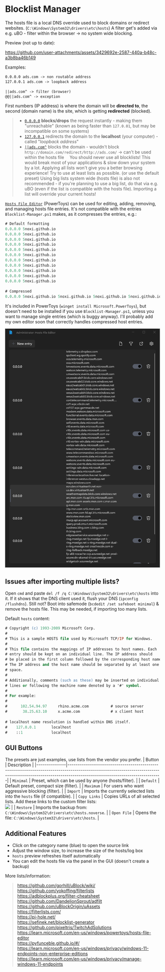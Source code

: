 # Blocklist Manager

The hosts file is a local DNS override used to block domains or redirect websites. (`C:\Windows\System32\drivers\etc\hosts`) A filter get's added via e.g. uBO - filter within the browser -> no system wide blocking.

Preview (not up to date):

https://github.com/user-attachments/assets/3429692e-2587-440a-b48c-a3b8ba46b149

Examples:
```
0.0.0.0 ads.com -> non routable address
127.0.0.1 ads.com -> loopback address

||ads.com^ -> filter (browser)
@@||ads.com^ -> exception
```
First numbers (IP address) is where the domain will be **directed to**, the second (domain name) is the site, which is getting **redirected** (blocked). 

> - [`0.0.0.0`](https://en.wikipedia.org/wiki/0.0.0.0) **blocks/drops** the request instantly - making them "unreachable" (known as being faster than `127.0.01`, but may be incompatible on some systems)
> - [`127.0.0.1`](https://en.wikipedia.org/wiki/localhost) redirects the domain to the **localhost** (your computer) - called "*loopback address*"
> - [`||ads.com^`](https://adblockplus.org/filter-cheatsheet?DE_EXCEPTION=1) blocks the domain - wouldn't block `http://domain.com/redirect/http://ads.com/` -> can't be used within the hosts file
⠀
You should never use all blocklists! This would break most of your applications & slow down your system by a lot. Applying all lists won't give you a better browsing experience! Try to use at least lists as possible. (or use the default preset) Using big lists system wide (hosts file) is also not recommended - if you're planning to use a big list, do that via e.g. uBO (even if the list is compatible with the hosts file). Importing a list will override your current hosts!

[`Hosts File Editor`](https://github.com/5Noxi/windows-dev-docs/blob/docs/hub/powertoys/hosts-file-editor.md) (PowerToys) can be used for editing, adding, removing, and managing hosts file entries. It's not compatible with the entries `Blocklist-Manager.ps1` makes, as it compresses the entries, e.g.:
```ps
# Default formatting
0.0.0.0 5noxi.github.io
0.0.0.0 5noxi.github.io
0.0.0.0 5noxi.github.io
0.0.0.0 5noxi.github.io
0.0.0.0 5noxi.github.io
0.0.0.0 5noxi.github.io
0.0.0.0 5noxi.github.io
0.0.0.0 5noxi.github.io
0.0.0.0 5noxi.github.io
0.0.0.0 5noxi.github.io
0.0.0.0 5noxi.github.io

# Compressed
0.0.0.0 5noxi.github.io 5noxi.github.io 5noxi.github.io 5noxi.github.io 5noxi.github.io 5noxi.github.io 5noxi.github.io 5noxi.github.io 5noxi.github.io 5noxi.github.io
```
It's included in PowerToys (`winget install Microsoft.PowerToys`), but doesn't need to be installed if you use `Blocklist-Manager.ps1`, unless you want to manage single entries (which is buggy anyway). I'll probably add my own editor soon that correctly handles compressed host entries.

![](https://github.com/5Noxi/blocklist-mgr/blob/main/images/powertoyshosts.png)

## Issues after importing multiple lists?

Open `cmd` and paste `del /f /q C:\Windows\System32\drivers\etc\hosts` into it. If it shows that the DNS client used it, flush your DNS (`ipconfig /flushdns`). Still not? Boot into safemode (`bcdedit /set safeboot minimal`) & remove the hosts file. This may be needed, if importing too many lists.

Default `hosts` content:
```ps
# Copyright (c) 1993-2009 Microsoft Corp.
#
# This is a sample HOSTS file used by Microsoft TCP/IP for Windows.
#
# This file contains the mappings of IP addresses to host names. Each
# entry should be kept on an individual line. The IP address should
# be placed in the first column followed by the corresponding host name.
# The IP address and the host name should be separated by at least one
# space.
#
# Additionally, comments (such as these) may be inserted on individual
# lines or following the machine name denoted by a '#' symbol.
#
# For example:
#
#      102.54.94.97     rhino.acme.com          # source server
#       38.25.63.10     x.acme.com              # x client host

# localhost name resolution is handled within DNS itself.
#    127.0.0.1       localhost
#    ::1             localhost
```

## GUI Buttons
The presets are just examples, use lists from the vendor you prefer.
| Button        | Description                                                                                                                                                                                               |
|---------------|-----------------------------------------------------------------------------------------------------------------------------------------------------------------------------------------------------------|
| `Minimal`     | Preset, which can be used by anyone (hosts/filter).                                                                                                                                                       |
| `Default`     | Default preset, compact size (filter).                                                                                                                                                                    |
| `Maximum`     | For users who want aggressive blocking (filter).                                                                                                                                                          |
| `Import`      | Imports the currently selected lists into the `hosts` file (if compatible).                                                                                                                               |
| `Copy Links`  | Copies URLs of all selected lists. Add these links to the custom filter lists:<br>![](https://github.com/5Noxi/blocklist-mgr/blob/main/images/ubolinks.png?raw=true)       |
| `Restore`     | Imports the backup from: `C:\Windows\System32\drivers\etc\hosts.noverse`.                                                                                                                                 |
| `Open File`   | Opens the file: `C:\Windows\System32\drivers\etc\hosts`.                                                                                                                                                   |

## Additional Features
- Click on the category name (blue) to open the source link
- Adjust the window size, to increase the size of the hosts/log box
- `hosts` preview refreshes itself automatically
- You can edit the hosts file via the panel in the GUI (doesn't create a backup)

More lists/information:
> https://github.com/gorhill/uBlock/wiki/  
> https://github.com/yokoffing/filterlists  
> https://adblockplus.org/filter-cheatsheet  
> https://github.com/DandelionSprout/adfilt  
> https://github.com/uBlockOrigin/uAssets  
> https://filterlists.com/  
> https://pi-hole.net/  
> https://sefinek.net/blocklist-generator  
> https://github.com/pixeltris/TwitchAdSolutions  
> https://learn.microsoft.com/en-us/windows/powertoys/hosts-file-editor  
> https://pyfunceble.github.io/#/  
> https://learn.microsoft.com/en-us/windows/privacy/windows-11-endpoints-non-enterprise-editions  
> https://learn.microsoft.com/en-us/windows/privacy/manage-windows-11-endpoints  
